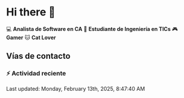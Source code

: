 # Hi there 👋

:computer: **Analista de Software en CA**
:pencil: **Estudiante de Ingeniería en TICs**
:video_game: **Gamer**
:cat: **Cat Lover**

## Vías de contacto


### :zap: Actividad reciente

<!--START_SECTION: activity-->

<!--END_SECTION: activity-->

<!--RECENT_ACTIVITY: last_update-->
Last updated: Monday, February 13th, 2025, 8:47:40 AM 
<!--RECENT_ACTIVITY: last_update_end-->
